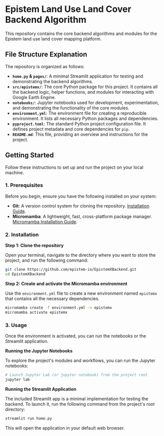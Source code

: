 # Epistem Land Use Land Cover Backend Algorithm

This repository contains the core backend algorithms and modules for the Epistem land use land cover mapping platform.

## File Structure Explanation

The repository is organized as follows:

- **`home.py` & `pages/`**: A minimal Streamlit application for testing and demonstrating the backend algorithms.
- **`src/epistemx/`**: The core Python package for this project. It contains all the backend logic, helper functions, and modules for interacting with Google Earth Engine.
- **`notebooks/`**: Jupyter notebooks used for development, experimentation, and demonstrating the functionality of the core modules.
- **`environment.yml`**: The environment file for creating a reproducible environment. It lists all necessary Python packages and dependencies.
- **`pyproject.toml`**: The standard Python project configuration file. It defines project metadata and core dependencies for `pip`.
- **`README.md`**: This file, providing an overview and instructions for the project.

## Getting Started

Follow these instructions to set up and run the project on your local machine.

### 1. Prerequisites

Before you begin, ensure you have the following installed on your system:

- **Git**: A version control system for cloning the repository. [Installation Guide](https://git-scm.com/book/en/v2/Getting-Started-Installing-Git).
- **Micromamba**: A lightweight, fast, cross-platform package manager. [Micromamba Installation Guide](https://mamba.readthedocs.io/en/latest/installation/micromamba-installation.html).

### 2. Installation

**Step 1: Clone the repository**

Open your terminal, navigate to the directory where you want to store the project, and run the following command:

```bash
git clone https://github.com/epistem-io/EpistemXBackend.git
cd EpistemXBackend
```

**Step 2: Create and activate the Micromamba environment**

Use the `environment.yml` file to create a new environment named `epistemx` that contains all the necessary dependencies.

```bash
micromamba create -f environment.yml -n epistemx
micromamba activate epistemx
```

### 3. Usage

Once the environment is activated, you can run the notebooks or the Streamlit application.

**Running the Jupyter Notebooks**

To explore the project's modules and workflows, you can run the Jupyter notebooks:

```bash
# Launch Jupyter Lab (or jupyter notebook) from the project root
jupyter lab
```

**Running the Streamlit Application**

The included Streamlit app is a minimal implementation for testing the backend. To launch it, run the following command from the project's root directory:

```bash
streamlit run home.py
```

This will open the application in your default web browser.
